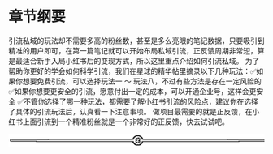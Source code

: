 # 章节纲要

引流私域的玩法却不需要多高的粉丝数，甚至是多么亮眼的笔记数据，只要吸引到精准的用户即可，在第一篇笔记就可以开始布局私域引流，正反馈周期非常短，算是最适合新手入局小红书后的变现方式，所以这里重点介绍如何引流私域。
为了帮助你更好的学会如何科学引流，我们在星球的精华帖里摘录以下几种玩法：✅如果你想要免费引流，可以选择玩法一 ～ 玩法八，不过有些方法是存在一定风险的✅如果你想要更安全的引流，愿意付出一定的成本，可以开通企业号，这样会更安全
✅不管你选择了哪一种玩法，都需要了解小红书引流的风险点，建议你在选择了具体的引流玩法后，认真看一下注意事项。
做项目最需要的就是正反馈，在小红书上面引流到一个精准粉丝就是一个非常好的正反馈，快去试试吧。

![](img/fb91ee241585f33667363a0f754604fc.png)